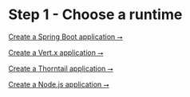 # Step 1 - Choose a runtime

<section markdown="1">

<a class="big-button" href="configure-application-spring-boot.html">Create a Spring Boot application &#11106;</a>

<a class="big-button gray-out" href="configure-application-spring-boot.html">Create a Vert.x application &#11106;</a>

<a class="big-button gray-out" href="configure-application-spring-boot.html">Create a Thorntail application &#11106;</a>

<a class="big-button gray-out" href="configure-application-spring-boot.html">Create a Node.js application &#11106;</a>

</section>
